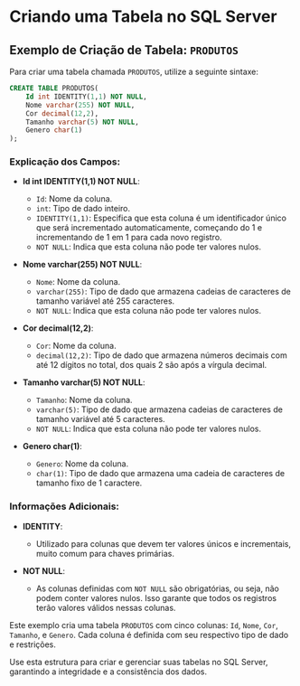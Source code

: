 
# Criando uma Tabela no SQL Server

## Exemplo de Criação de Tabela: `PRODUTOS`

Para criar uma tabela chamada `PRODUTOS`, utilize a seguinte sintaxe:

```sql
CREATE TABLE PRODUTOS(
    Id int IDENTITY(1,1) NOT NULL,
    Nome varchar(255) NOT NULL,
    Cor decimal(12,2),
    Tamanho varchar(5) NOT NULL,
    Genero char(1)
);
```

### Explicação dos Campos:

- **Id int IDENTITY(1,1) NOT NULL**:
  - `Id`: Nome da coluna.
  - `int`: Tipo de dado inteiro.
  - `IDENTITY(1,1)`: Especifica que esta coluna é um identificador único que será incrementado automaticamente, começando do 1 e incrementando de 1 em 1 para cada novo registro.
  - `NOT NULL`: Indica que esta coluna não pode ter valores nulos.

- **Nome varchar(255) NOT NULL**:
  - `Nome`: Nome da coluna.
  - `varchar(255)`: Tipo de dado que armazena cadeias de caracteres de tamanho variável até 255 caracteres.
  - `NOT NULL`: Indica que esta coluna não pode ter valores nulos.

- **Cor decimal(12,2)**:
  - `Cor`: Nome da coluna.
  - `decimal(12,2)`: Tipo de dado que armazena números decimais com até 12 dígitos no total, dos quais 2 são após a vírgula decimal.

- **Tamanho varchar(5) NOT NULL**:
  - `Tamanho`: Nome da coluna.
  - `varchar(5)`: Tipo de dado que armazena cadeias de caracteres de tamanho variável até 5 caracteres.
  - `NOT NULL`: Indica que esta coluna não pode ter valores nulos.

- **Genero char(1)**:
  - `Genero`: Nome da coluna.
  - `char(1)`: Tipo de dado que armazena uma cadeia de caracteres de tamanho fixo de 1 caractere.

### Informações Adicionais:

- **IDENTITY**:
  - Utilizado para colunas que devem ter valores únicos e incrementais, muito comum para chaves primárias.

- **NOT NULL**:
  - As colunas definidas com `NOT NULL` são obrigatórias, ou seja, não podem conter valores nulos. Isso garante que todos os registros terão valores válidos nessas colunas.

Este exemplo cria uma tabela `PRODUTOS` com cinco colunas: `Id`, `Nome`, `Cor`, `Tamanho`, e `Genero`. Cada coluna é definida com seu respectivo tipo de dado e restrições.

Use esta estrutura para criar e gerenciar suas tabelas no SQL Server, garantindo a integridade e a consistência dos dados.
```

